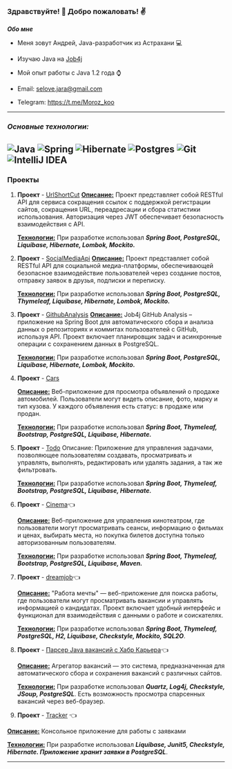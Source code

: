 ### Здравствуйте! 👋 Добро пожаловать! ✌️

***Обо мне***

* Меня зовут Андрей,  Java-разработчик из Астрахани 💻
* Изучаю Java на [Job4j](https://job4j.ru/)
* Мой опыт работы с Java 1.2 года ⌚
* Email: selove.jara@gmail.com

* Telegram: https://t.me/Moroz_koo
---

### ***<b>Основные технологии:</b>***

![Java](https://img.shields.io/badge/java-%23ED8B00.svg?style=for-the-badge&logo=openjdk&logoColor=white)
![Spring](https://img.shields.io/badge/spring-%236DB33F.svg?style=for-the-badge&logo=spring&logoColor=white)
![Hibernate](https://img.shields.io/badge/Hibernate-59666C?style=for-the-badge&logo=Hibernate&logoColor=white)
![Postgres](https://img.shields.io/badge/postgres-%23316192.svg?style=for-the-badge&logo=postgresql&logoColor=white)
![Git](https://img.shields.io/badge/git-%23F05033.svg?style=for-the-badge&logo=git&logoColor=white)
![IntelliJ IDEA](https://img.shields.io/badge/IntelliJIDEA-000000.svg?style=for-the-badge&logo=intellij-idea&logoColor=white)
---

### Проекты
1. **Проект** - [UrlShortCut](https://github.com/selove-jara/UrlShortCut)
      <u>**Описание:**</u>
   Проект представляет собой RESTful API для сервиса сокращения ссылок с поддержкой регистрации сайтов, сокращения URL,
 переадресации и сбора статистики использования. Авторизация через JWT обеспечивает безопасность взаимодействия с API.

   <u>**Технологии:**</u>
   При разработке использовал ___Spring Boot, PostgreSQL, Liquibase, Hibernate, Lombok, Mockito.___

2. **Проект** - [SocialMediaApi](https://github.com/selove-jara/job4j_social_media_api)
      <u>**Описание:**</u>
 Проект представляет собой RESTful API для социальной медиа-платформы, обеспечивающей 
безопасное взаимодействие пользователей через создание постов, отправку заявок в друзья, подписки и переписку.

   <u>**Технологии:**</u>
   При разработке использовал ___Spring Boot, PostgreSQL, Thymeleaf, Liquibase, Hibernate, Lombok, Mockito.___

3. **Проект** - [GithubAnalysis](https://github.com/selove-jara/job4j_github_analysis)
      <u>**Описание:**</u>
Job4j GitHub Analysis – приложение на Spring Boot для автоматического сбора и анализа данных о репозиториях и
 коммитах пользователей с GitHub, используя API. Проект включает планировщик задач и асинхронные операции с сохранением данных в PostgreSQL.

   <u>**Технологии:**</u>
   При разработке использовал ___Spring Boot, PostgreSQL, Liquibase, Hibernate, Lombok, Mockito.___
   
4. **Проект** - [Cars](https://github.com/selove-jara/job4j_cars)

   <u>**Описание:**</u>
   Веб-приложение для просмотра объявлений о продаже автомобилей. Пользователи
 могут видеть описание, фото, марку и тип кузова. У каждого объявления есть статус: в продаже или продан.

   <u>**Технологии:**</u>
   При разработке использовал ___Spring Boot, Thymeleaf, Bootstrap, PostgreSQL, Liquibase, Hibernate.___

5. **Проект** - [Todo](https://github.com/selove-jara/job4j_todo)
   Описание: Приложение для управления задачами, позволяющее пользователям создавать,
   просматривать и управлять, выполнять, редактировать или удалять задания, а так же фильтровать.
   
   <u>**Технологии:**</u>
   При разработке использовал ___Spring Boot, Thymeleaf, Bootstrap, PostgreSQL, Liquibase, Hibernate.___


6. **Проект** - [Сinema](https://github.com/selove-jara/-job4j_cinema)👈

   <u>**Описание:**</u>
Веб-приложение для управления кинотеатром, где пользователи могут просматривать
сеансы, информацию о фильмах и ценах, выбирать места, но покупка билетов
доступна только авторизованным пользователям.

    <u>**Технологии:**</u>
   При разработке использовал ___Spring Boot, Thymeleaf, Bootstrap, PostgreSQL, Liquibase, Maven.___

7. **Проект** - [dreamjob](https://github.com/selove-jara/job4j_dreamjob)👈

   <u>**Описание:**</u> "Работа мечты" — веб-приложение для поиска работы, где пользователи могут просматривать вакансии и управлять
    информацией о кандидатах. Проект включает удобный интерфейс и функционал для взаимодействия с данными о работе и соискателях.

   <u>**Технологии:**</u> При разработке использовал ___Spring Boot, Thymeleaf, PostgreSQL, H2, Liquibase, Checkstyle, Mockito, SQL2O___.


9. **Проект** - [Парсер Java вакансий c Хабр Карьера](https://github.com/selove-jara/job4j_grabber)👈

   <u>**Описание:**</u> Агрегатор вакансий — это система, предназначенная для автоматического сбора и сохранения
   вакансий с различных сайтов.

   <u>**Технологии:**</u> При разработке использовал ___Quartz, Log4j, Checkstyle, JSoup, PostgreSQL___.
   Есть возможность просмотра спарсенных вакансий через веб-браузер.


10. **Проект** - [Tracker](https://github.com/selove-jara/job4j_tracker) 👈

   <u>**Описание:**</u>  Консольное приложение для работы с заявками

   <u>**Технологии:**</u> При разработке использовал ___Liquibase, Junit5, Checkstyle, Hibernate.
   Приложение хранит заявки в PostgreSQL___.
___
